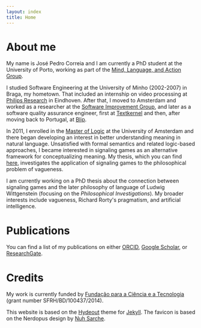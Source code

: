 ```yaml
---
layout: index
title: Home
---
```


# About me

My name is José Pedro Correia and I am currently a PhD student at the University of Porto, working as part of the [Mind, Language, and Action Group](https://mlag.up.pt/).

I studied Software Engineering at the University of Minho (2002-2007) in Braga, my hometown. That included an internship on video processing at [Philips Research](https://www.philips.com/a-w/research/home.html) in Eindhoven. After that, I moved to Amsterdam and worked as a researcher at the [Software Improvement Group](https://www.sig.eu/), and later as a software quality assurance engineer, first at [Textkernel](https://www.textkernel.com/) and then, after moving back to Portugal, at [Blip](https://blip.pt/).

In 2011, I enrolled in the [Master of Logic](http://www.illc.uva.nl/MScLogic/) at the University of Amsterdam and there began developing an interest in better understanding meaning in natural language. Unsatisfied with formal semantics and related logic-based approaches, I became interested in signaling games as an alternative framework for conceptualizing meaning. My thesis, which you can find [here](http://arno.uva.nl/document/499282), investigates the application of signaling games to the philosophical problem of vagueness.

I am currently working on a PhD thesis about the connection between signaling games and the later philosophy of language of Ludwig Wittgenstein (focusing on the _Philosophical Investigations_). My broader interests include vagueness, Richard Rorty's pragmatism, and artificial intelligence.

# Publications

You can find a list of my publications on either [ORCID](https://orcid.org/0000-0001-9594-3797), [Google Scholar](https://scholar.google.pt/citations?user=5vGYF8sAAAAJ), or [ResearchGate](https://www.researchgate.net/profile/Jose_Pedro_Correia).

# Credits

My work is currently funded by [Fundação para a Ciência e a Tecnologia](http://www.fct.pt/) (grant number SFRH/BD/100437/2014).

This website is based on the [Hydeout](https://fongandrew.github.io/hydeout/) theme for [Jekyll](https://jekyllrb.com/). The favicon is based on the Nerdopus design by [Nuh Sarche](https://www.redbubble.com/people/nuhsarche).